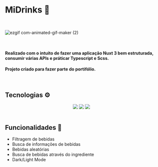 # MiDrinks 🍷

&nbsp;
&nbsp;

![ezgif com-animated-gif-maker (2)](https://github.com/miquelven/games_in_a_game/assets/67767211/975a8394-475e-4608-9956-d70d57651c9a)


&nbsp;
&nbsp;
&nbsp;

#### Realizado com o intuito de fazer uma aplicação Nuxt 3 bem estruturada, consumir várias APIs e práticar Typescript e Scss.

#### Projeto criado para fazer parte do portifólio.

&nbsp;

## Tecnologias ⚙️

<div align='center' >

<img src='https://img.shields.io/badge/nuxt%20js-00C58E?style=for-the-badge&logo=nuxtdotjs&logoColor=white'> 
<img src="https://img.shields.io/badge/TypeScript-007ACC?style=for-the-badge&logo=typescript&logoColor=white">
<img src="https://img.shields.io/badge/Scss-CC6699?style=for-the-badge&logo=sass&logoColor=white" >
</div>
&nbsp;

## Funcionalidades 👀

* Filtragem de bebidas
* Busca de informações de bebidas
* Bebidas aleatórias
* Busca de bebidas através do ingrediente
* Dark/Light Mode

